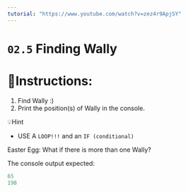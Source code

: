 ```yaml
---
tutorial: "https://www.youtube.com/watch?v=zez4r9ApjSY"
---
```


# `02.5` Finding Wally

# 📝Instructions:
1. Find Wally :)
2. Print the position(s) of Wally in the console.

💡Hint
- USE A `LOOP!!!` and an `IF (conditional)`


Easter Egg:
What if there is more than one Wally?


The console output expected:
```js
65
198
```
